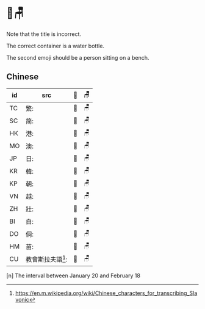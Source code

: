 # 🧴🪑

Note that the title is incorrect.

The correct container is a water bottle.

The second emoji should be a person sitting on a bench.

## Chinese

| id | src | 🧴 | 🪑 |
| -- | -- | -- | -- |
| TC | 繁: | 🧴 | 🪑 |
| SC | 简: | 🧴 | 🪑 |
| HK | 港: | 🧴 | 🪑 |
| MO | 澳: | 🧴 | 🪑 |
| JP | 日: | 🧴 | 🪑 |
| KR | 韓: | 🧴 | 🪑 |
| KP | 朝: | 🧴 | 🪑 |
| VN | 越: | 🧴 | 🪑 |
| ZH | 壯: | 🧴 | 🪑 |
| BI | 白: | 🧴 | 🪑 |
| DO | 侗: | 🧴 | 🪑 |
| HM | 苗: | 🧴 | 🪑 |
| CU | 教會斯拉夫語[^1]: | 🧴 | 🪑 |

[n] The interval between January 20 and February 18

[^1]: <https://en.m.wikipedia.org/wiki/Chinese_characters_for_transcribing_Slavonic>